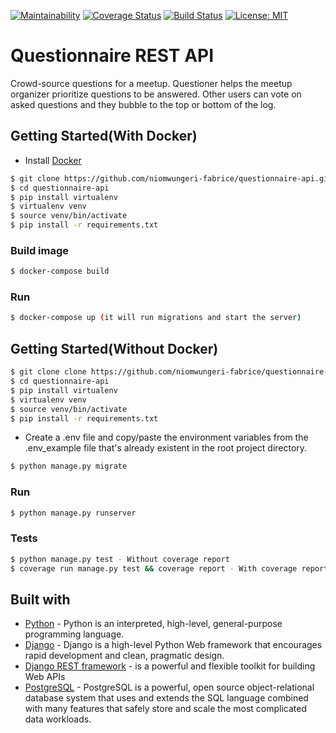 [![Maintainability](https://api.codeclimate.com/v1/badges/f07185dddb5a12f9f15f/maintainability)](https://codeclimate.com/github/niomwungeri-fabrice/questionnaire-api/maintainability)
[![Coverage Status](https://coveralls.io/repos/github/niomwungeri-fabrice/questionnaire-api/badge.svg?branch=master)](https://coveralls.io/github/niomwungeri-fabrice/questionnaire-api?branch=master)
[![Build Status](https://travis-ci.com/niomwungeri-fabrice/questionnaire-api.svg?branch=master)](https://travis-ci.com/niomwungeri-fabrice/questionnaire-api)
[![License: MIT](https://img.shields.io/badge/License-MIT-yellow.svg)](https://opensource.org/licenses/MIT)
# Questionnaire REST API
Crowd-source questions for a meetup. ​Questioner​​ helps the meetup organizer prioritize questions to be answered. Other users can vote on asked questions and they bubble to the top or bottom of the log.

## Getting Started(With Docker)
* Install [Docker](https://docs.docker.com/docker-for-mac/install/)
```sh
$ git clone https://github.com/niomwungeri-fabrice/questionnaire-api.git
$ cd questionnaire-api
$ pip install virtualenv
$ virtualenv venv
$ source venv/bin/activate
$ pip install -r requirements.txt
```

### Build image
```sh
$ docker-compose build
```

### Run
```sh
$ docker-compose up (it will run migrations and start the server)
```

## Getting Started(Without Docker)
```sh
$ git clone clone https://github.com/niomwungeri-fabrice/questionnaire-api.git
$ cd questionnaire-api
$ pip install virtualenv
$ virtualenv venv
$ source venv/bin/activate
$ pip install -r requirements.txt
```
* Create a .env file and copy/paste the environment variables from the .env_example file that's already existent in the root project directory.
```sh
$ python manage.py migrate
```

### Run
```.sh
$ python manage.py runserver
```

### Tests
```sh
$ python manage.py test - Without coverage report
$ coverage run manage.py test && coverage report - With coverage report
```

## Built with 
- [Python](https://www.python.org/) - Python is an interpreted, high-level, general-purpose programming language. 
- [Django](https://www.djangoproject.com/) -  Django is a high-level Python Web framework that encourages rapid development and clean, pragmatic design.
- [Django REST framework](https://www.django-rest-framework.org/) - is a powerful and flexible toolkit for building Web APIs
- [PostgreSQL](https://www.postgresql.org) - PostgreSQL is a powerful, open source object-relational database system that uses and extends the SQL language combined with many features that safely store and scale the most complicated data workloads.
